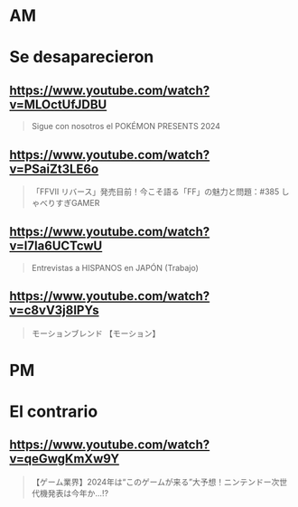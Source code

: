 # AM
# Se desaparecieron

## https://www.youtube.com/watch?v=MLOctUfJDBU 

> Sigue con nosotros el POKÉMON PRESENTS 2024 

## https://www.youtube.com/watch?v=PSaiZt3LE6o

> 「FFVII リバース」発売目前！今こそ語る「FF」の魅力と問題：#385 しゃべりすぎGAMER 

## https://www.youtube.com/watch?v=l7Ia6UCTcwU

> Entrevistas a HISPANOS en JAPÓN (Trabajo)

## https://www.youtube.com/watch?v=c8vV3j8IPYs

>  モーションブレンド 【モーション】

# PM
# El contrario

## https://www.youtube.com/watch?v=qeGwgKmXw9Y

> 【ゲーム業界】2024年は“このゲームが来る”大予想！ニンテンドー次世代機発表は今年か…⁉ 

